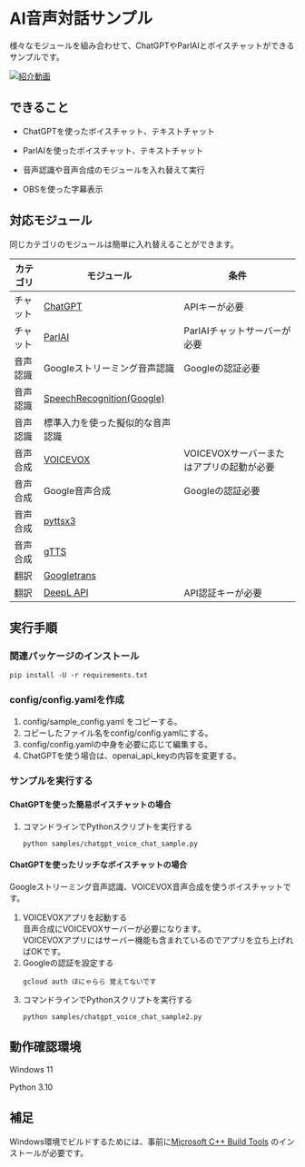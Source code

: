 # AI音声対話サンプル

様々なモジュールを組み合わせて、ChatGPTやParlAIとボイスチャットができるサンプルです。

[![紹介動画](https://user-images.githubusercontent.com/75652942/222885020-d49fd936-dd42-456f-8dd1-a0f6c796748c.jpg)](https://www.youtube.com/watch?v=If8LfBJkAtQ)

## できること

- ChatGPTを使ったボイスチャット、テキストチャット

- ParlAIを使ったボイスチャット、テキストチャット

- 音声認識や音声合成のモジュールを入れ替えて実行

- OBSを使った字幕表示

## 対応モジュール

同じカテゴリのモジュールは簡単に入れ替えることができます。

| カテゴリ | モジュール | 条件        |
| -------- | ---------- | ------------------ |
| チャット | [ChatGPT](https://chat.openai.com/)    | APIキーが必要 |
| チャット     | [ParlAI](https://parl.ai/) | ParlAIチャットサーバーが必要 |
| 音声認識 | Googleストリーミング音声認識 | Googleの認証必要 |
| 音声認識 | [SpeechRecognition(Google)](https://github.com/Uberi/speech_recognition#readme) |  |
| 音声認識 | 標準入力を使った擬似的な音声認識 |  |
| 音声合成 | [VOICEVOX](https://voicevox.hiroshiba.jp/) | VOICEVOXサーバーまたはアプリの起動が必要 |
| 音声合成 | Google音声合成 | Googleの認証必要 |
| 音声合成 | [pyttsx3](https://github.com/nateshmbhat/pyttsx3) |  |
| 音声合成 | [gTTS](https://github.com/pndurette/gTTS) |  |
| 翻訳 | [Googletrans](https://github.com/ssut/py-googletrans) |  |
| 翻訳 | [DeepL API](https://www.deepl.com/) | API認証キーが必要 |

## 実行手順

### 関連パッケージのインストール

```
pip install -U -r requirements.txt
```

### config/config.yamlを作成

1. config/sample_config.yaml をコピーする。
2. コピーしたファイル名をconfig/config.yamlにする。
3. config/config.yamlの中身を必要に応じて編集する。
4. ChatGPTを使う場合は、openai_api_keyの内容を変更する。

### サンプルを実行する

#### ChatGPTを使った簡易ボイスチャットの場合

1. コマンドラインでPythonスクリプトを実行する
    ```
    python samples/chatgpt_voice_chat_sample.py
    ```

#### ChatGPTを使ったリッチなボイスチャットの場合

Googleストリーミング音声認識、VOICEVOX音声合成を使うボイスチャットです。

1. VOICEVOXアプリを起動する  
   音声合成にVOICEVOXサーバーが必要になります。  
   VOICEVOXアプリにはサーバー機能も含まれているのでアプリを立ち上げればOKです。
2. Googleの認証を設定する
    ```
    gcloud auth ほにゃらら 覚えてないです
    ```
3. コマンドラインでPythonスクリプトを実行する
    ```
    python samples/chatgpt_voice_chat_sample2.py
    ```

## 動作確認環境

Windows 11

Python 3.10

## 補足

Windows環境でビルドするためには、事前に[Microsoft C++ Build Tools](https://visualstudio.microsoft.com/ja/visual-cpp-build-tools/)
のインストールが必要です。

